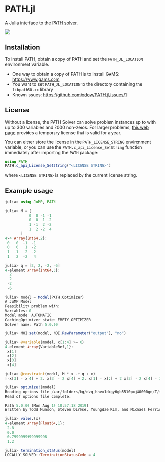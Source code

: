 # PATH.jl

A Julia interface to the [PATH solver](http://pages.cs.wisc.edu/~ferris/path.html).

[![][travis-img]][travis-url]

[travis-img]: https://api.travis-ci.com/odow/PATH.jl.svg?branch=master
[travis-url]: https://travis-ci.com/odow/PATH.jl

## Installation

To install PATH, obtain a copy of PATH and set the `PATH_JL_LOCATION`
environment variable.

- One way to obtain a copy of PATH is to install GAMS: https://www.gams.com
- You want to set `PATH_JL_LOCATION` to the directory containing the `libpath50.xx` library
- Known issues: https://github.com/odow/PATH.jl/issues/1

## License

Without a license, the PATH Solver can solve problem instances up to with up
to 300 variables and 2000 non-zeros. For larger problems,
[this web page](http://pages.cs.wisc.edu/~ferris/path/LICENSE) provides a
temporary license that is valid for a year.

You can either store the license in the `PATH_LICENSE_STRING` environment
variable, or you can use the `PATH.c_api_License_SetString` function immediately
after importing the `PATH` package:
```julia
using PATH
PATH.c_api_License_SetString("<LICENSE STRING>")
```
where `<LICENSE STRING>` is replaced by the current license string.

## Example usage

```julia
julia> using JuMP, PATH

julia> M = [
           0  0 -1 -1
           0  0  1 -2
           1 -1  2 -2
           1  2 -2  4
       ]
4×4 Array{Int64,2}:
 0   0  -1  -1
 0   0   1  -2
 1  -1   2  -2
 1   2  -2   4

julia> q = [2, 2, -2, -6]
4-element Array{Int64,1}:
  2
  2
 -2
 -6

julia> model = Model(PATH.Optimizer)
A JuMP Model
Feasibility problem with:
Variables: 0
Model mode: AUTOMATIC
CachingOptimizer state: EMPTY_OPTIMIZER
Solver name: Path 5.0.00

julia> MOI.set(model, MOI.RawParameter("output"), "no")

julia> @variable(model, x[1:4] >= 0)
4-element Array{VariableRef,1}:
 x[1]
 x[2]
 x[3]
 x[4]

julia> @constraint(model, M * x .+ q ⟂ x)
[-x[3] - x[4] + 2, x[3] - 2 x[4] + 2, x[1] - x[2] + 2 x[3] - 2 x[4] - 2, x[1] + 2 x[2] - 2 x[3] + 4 x[4] - 6, x[1], x[2], x[3], x[4]] ∈ MOI.Complements(4)

julia> optimize!(model)
Reading options file /var/folders/bg/dzq_hhvx1dxgy6gb5510pxj80000gn/T/tmpiSsCRO
Read of options file complete.

Path 5.0.00 (Mon Aug 19 10:57:18 2019)
Written by Todd Munson, Steven Dirkse, Youngdae Kim, and Michael Ferris

julia> value.(x)
4-element Array{Float64,1}:
 2.8
 0.0
 0.7999999999999998
 1.2

julia> termination_status(model)
LOCALLY_SOLVED::TerminationStatusCode = 4
```
